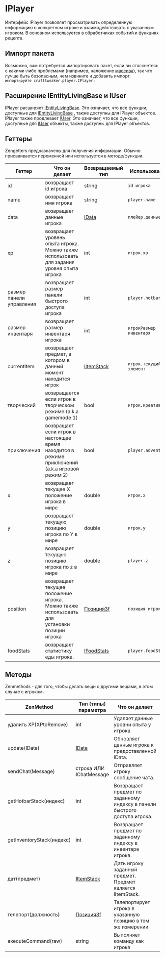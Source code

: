 # IPlayer

Интерфейс IPlayer позволяет просматривать определенную информацию о конкретном игроке и взаимодействовать с указанным игроком. В основном используется в обработчиках событий и функциях рецепта.

## Импорт пакета

Возможно, вам потребуется импортировать пакет, если вы столкнетесь с какими-либо проблемами (например, наложение [массива](/AdvancedFunctions/Arrays_and_Loops/)), так что лучше быть безопасным, чем извините и добавить импорт.  
`импортируйте crafttweaker.player.IPlayer;`

## Расширение IEntityLivingBase и IUser

IPlayer расширяет [IEntityLivingBase](/Vanilla/Entities/IEntityLivingBase/). Это означает, что все функции, доступные для [IEntityLivingBase](/Vanilla/Entities/IEntityLivingBase/) , также доступны для IPlayer объектов.  
IPlayer также продлевает [IUser](/Vanilla/Players/IUser/). Это означает, что все функции, доступные для [IUser](/Vanilla/Players/IUser/) объекты, также доступны для IPlayer объектов.

## Геттеры

Zengetters предназначены для получения информации. Обычно присваивается переменной или используется в методе/функции.

| Геттер                   | Что он делает                                                                                  | Возвращаемый тип                           | Использование           |
| ------------------------ | ---------------------------------------------------------------------------------------------- | ------------------------------------------ | ----------------------- |
| id                       | возвращает id игрока                                                                           | string                                     | `id игрока`             |
| name                     | возвращает имя игрока                                                                          | string                                     | `player.name`           |
| data                     | возвращает данные игрока                                                                       | [IData](/Vanilla/Data/IData/)              | `плейер.данные`         |
| xp                       | возвращает уровень опыта игрока. Можно также использовать для задания уровня опыта игрока      | int                                        | `игрок.xp`              |
| размер панели управления | возвращает размер панели быстрого доступа игрока                                               | int                                        | `player.hotbarSize`     |
| размер инвентаря         | возвращает размер инвентаря игрока                                                             | int                                        | `игрокРазмер инвентаря` |
| currentItem              | возвращает предмет, в котором в данный момент находится игрок                                  | [IItemStack](/Vanilla/Items/IItemStack/)   | `игрок.текущий элемент` |
| творческий               | возвращается если игрок в творческом режиме (a.k.a gamemode 1)                                 | bool                                       | `игрок.креативный`      |
| приключения              | возвращает если игрок в настоящее время находится в режиме приключений (a.k.a игровой режим 2) | bool                                       | `player.adventure`      |
| х                        | возвращает текущее X положение игрока в мире                                                   | double                                     | `игрок.x`               |
| у                        | возвращает текущую позицию игрока по Y в мире                                                  | double                                     | `игрок.y`               |
| z                        | возвращает текущую позицию игрока по z в мире                                                  | double                                     | `player.z`              |
| position                 | возвращает текущее положение игрока. Можно также использовать для установки позиции игрока     | [Позиция3f](/Vanilla/Utils/Position3f/)    | `позиция игрока`        |
| foodStats                | возвращает статистику еды игрока.                                                              | [IFoodStats](/Vanilla/Players/IFoodStats/) | `player.foodStats`      |

## Методы

Zenmethods - для того, чтобы делать вещи с другими вещами, в этом случае с игроком.

| ZenMethod                 | Тип (типы) параметра                     | Что он делает                                                             | Пример                                       |
| ------------------------- | ---------------------------------------- | ------------------------------------------------------------------------- | -------------------------------------------- |
| удалить XP(XPtoRemove)    | int                                      | Удаляет данные уровни опыта у игрока.                                     | `player.removeXP(1)`                         |
| update(IData)             | [IData](/Vanilla/Data/IData/)            | Обновляет данные игрока к предоставленной IData.                          |                                              |
| sendChat(Message)         | строка ИЛИ IChatMessage                  | Отправляет игроку сообщение чата.                                         | `player.sendChat("Привет, мой старый друг")` |
| getHotbarStack(индекс)    | int                                      | Возвращает предмет по заданному индексу в панели быстрого доступа игрока. | `player.getHotbarStack(3)`                   |
| getInventoryStack(индекс) | int                                      | Возвращает предмет по заданному индексу в инвентаре игрока.               | `player.getInventoryStack(3)`                |
| дат(предмет)              | [IItemStack](/Vanilla/Items/IItemStack/) | Дать игроку заданный предмет. Предмет является IItemStack.                | `player.give(<minecraft:gold_ingot>)`  |
| телепорт(должность)       | [Позиция3f](/Vanilla/Utils/Position3f/)  | Телепортирует игрока в указанную позицию в том же измерении               | `player.teleport(позиция)`                   |
| executeCommand(raw)       | string                                   | Выполняет команду как игрока                                              | `player.executeCommand("kill")`              |